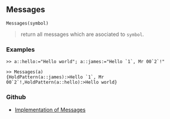 ## Messages

```
Messages(symbol)
```

> return all messages which are asociated to `symbol`.

### Examples

```
>> a::hello:="Hello world"; a::james:="Hello `1`, Mr 00`2`!"

>> Messages(a) 
{HoldPattern(a::james):>Hello `1`, Mr 00`2`!,HoldPattern(a::hello):>Hello world}
```

### Github

* [Implementation of Messages](https://github.com/axkr/symja_android_library/blob/master/symja_android_library/matheclipse-core/src/main/java/org/matheclipse/core/builtin/IOFunctions.java#L345) 
